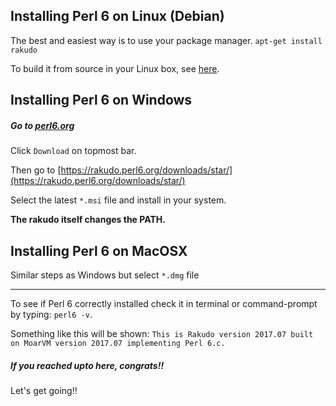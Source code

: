 ## Installing Perl 6 on Linux (Debian)

The best and easiest way is to use your package manager.
`apt-get install rakudo `

To build it from source in your Linux box, see [here](https://github.com/rakudo/rakudo#building-and-installing-rakudo).


## Installing Perl 6 on Windows 

##### Go to [perl6.org](https://perl6.org/)

Click `Download` on topmost bar.

Then go to [https://rakudo.perl6.org/downloads/star/](https://rakudo.perl6.org/downloads/star/)

Select the latest `*.msi` file and install in your system.

**The rakudo itself changes the PATH.**

## Installing Perl 6 on MacOSX

Similar steps as Windows but select `*.dmg` file

---

To see if Perl 6 correctly installed check it in terminal or command-prompt by typing:
`perl6 -v`.

Something like this will be shown:
`This is Rakudo version 2017.07 built on MoarVM version 2017.07
implementing Perl 6.c.`

##### If you reached upto here, congrats!! 

Let's get going!!







